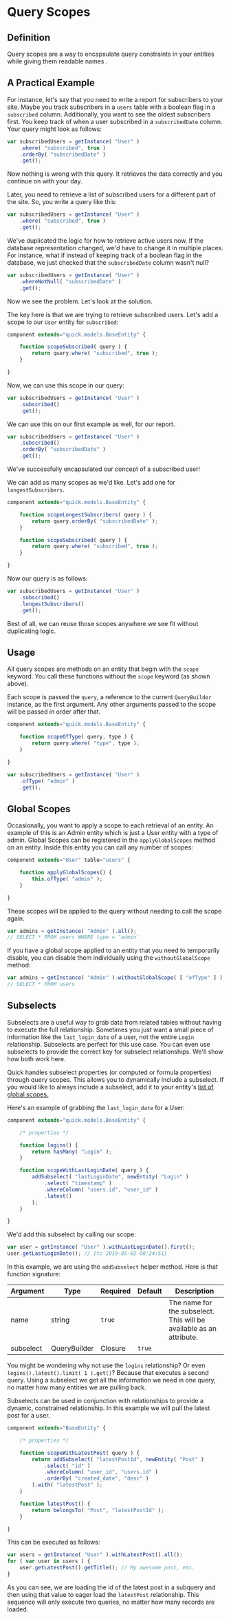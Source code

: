 # Query Scopes

## Definition

Query scopes are a way to encapsulate query constraints in your entities while giving them readable names .

## A Practical Example

For instance, let's say that you need to write a report for subscribers to your site. Maybe you track subscribers in a `users` table with a boolean flag in a `subscribed` column. Additionally, you want to see the oldest subscribers first. You keep track of when a user subscribed in a `subscribedDate` column. Your query might look as follows:

```javascript
var subscribedUsers = getInstance( "User" )
    .where( "subscribed", true )
    .orderBy( "subscribedDate" )
    .get();
```

Now nothing is wrong with this query. It retrieves the data correctly and you continue on with your day.

Later, you need to retrieve a list of subscribed users for a different part of the site. So, you write a query like this:

```javascript
var subscribedUsers = getInstance( "User" )
    .where( "subscribed", true )
    .get();
```

We've duplicated the logic for how to retrieve active users now. If the database representation changed, we'd have to change it in multiple places. For instance, what if instead of keeping track of a boolean flag in the database, we just checked that the `subscribedDate` column wasn't null?

```javascript
var subscribedUsers = getInstance( "User" )
    .whereNotNull( "subscribedDate" )
    .get();
```

Now we see the problem. Let's look at the solution.

The key here is that we are trying to retrieve subscribed users. Let's add a scope to our `User` entity for `subscribed`:

```javascript
component extends="quick.models.BaseEntity" {

    function scopeSubscribed( query ) {
        return query.where( "subscribed", true );
    }

}
```

Now, we can use this scope in our query:

```javascript
var subscribedUsers = getInstance( "User" )
    .subscribed()
    .get();
```

We can use this on our first example as well, for our report.

```javascript
var subscribedUsers = getInstance( "User" )
    .subscribed()
    .orderBy( "subscribedDate" )
    .get();
```

We've successfully encapsulated our concept of a subscribed user!

We can add as many scopes as we'd like. Let's add one for `longestSubscribers`.

```javascript
component extends="quick.models.BaseEntity" {

    function scopeLongestSubscribers( query ) {
        return query.orderBy( "subscribedDate" );
    }

    function scopeSubscribed( query ) {
        return query.where( "subscribed", true );
    }

}
```

Now our query is as follows:

```javascript
var subscribedUsers = getInstance( "User" )
    .subscribed()
    .longestSubscribers()
    .get();
```

Best of all, we can reuse those scopes anywhere we see fit without duplicating logic.

## Usage

All query scopes are methods on an entity that begin with the `scope` keyword. You call these functions without the `scope` keyword \(as shown above\).

Each scope is passed the `query`, a reference to the current `QueryBuilder` instance, as the first argument. Any other arguments passed to the scope will be passed in order after that.

```javascript
component extends="quick.models.BaseEntity" {

    function scopeOfType( query, type ) {
        return query.where( "type", type );
    }

}
```

```javascript
var subscribedUsers = getInstance( "User" )
    .ofType( "admin" )
    .get();
```

## Global Scopes

Occasionally, you want to apply a scope to each retrieval of an entity.  An example
of this is an Admin entity which is just a User entity with a type of admin.
Global Scopes can be registered in the `applyGlobalScopes` method on an entity.
Inside this entity you can call any number of scopes:

```js
component extends="User" table="users" {

    function applyGlobalScopes() {
        this.ofType( "admin" );
    }

}
```

These scopes will be applied to the query without needing to call the scope again.

```js
var admins = getInstance( "Admin" ).all();
// SELECT * FROM users WHERE type = 'admin'
```

If you have a global scope applied to an entity that you need to temporarily disable,
you can disable them individually using the `withoutGlobalScope` method:

```js
var admins = getInstance( "Admin" ).withoutGlobalScope( [ "ofType" ] ).all();
// SELECT * FROM users
```

## Subselects

Subselects are a useful way to grab data from related tables without having to
execute the full relationship.  Sometimes you just want a small piece of information
like the `last_login_date` of a user, not the entire `Login` relationship.  Subselects
are perfect for this use case.  You can even use subselects to provide the correct key
for subselect relationships.  We'll show how both work here.

Quick handles subselect properties (or computed or formula properties) through query scopes.
This allows you to dynamically include a subselect. If you would like to always include
a subselect, add it to your entity's [list of global scopes.](getting-started/query-scopes.md#global-scopes)

Here's an example of grabbing the `last_login_date` for a User:

```js
component extends="quick.models.BaseEntity" {

    /* properties */

    function logins() {
        return hasMany( "Login" );
    }

    function scopeWithLastLoginDate( query ) {
        addSubselect( "lastLoginDate", newEntity( "Login" )
            .select( "timestamp" )
            .whereColumn( "users.id", "user_id" )
            .latest()
        );
    }

}
```

We'd add this subselect by calling our scope:

```js
var user = getInstance( "User" ).withLastLoginDate().first();
user.getLastLoginDate(); // {ts 2019-05-02 08:24:51}
```

In this example, we are using the `addSubselect` helper method.  Here is that function signature:

| Argument | Type | Required | Default | Description |
| --- | --- | --- | --- | --- |
| name | string | `true` |  | The name for the subselect. This will be available as an attribute. |
| subselect | QueryBuilder | Closure | `true` |  | Either a QueryBuilder object or a closure can be provided.  If a closure is provided it will be passed a query object as its only parameter.  The resulting query object will be used to computed the subselect. |


You might be wondering why not use the `logins` relationship?  Or even `logins().latest().limit( 1 ).get()`?
Because that executes a second query. Using a subselect we get all the information we need in one query,
no matter how many entities we are pulling back.

Subselects can be used in conjunction with relationships to provide a dynamic, constrained relationship.
In this example we will pull the latest post for a user.

```js
component extends="BaseEntity" {

    /* properties */

    function scopeWithLatestPost( query ) {
        return addSubselect( "latestPostId", newEntity( "Post" )
            .select( "id" )
            .whereColumn( "user_id", "users.id" )
            .orderBy( "created_date", "desc" )
        ).with( "latestPost" );
    }

    function latestPost() {
        return belongsTo( "Post", "latestPostId" );
    }

}
```

This can be executed as follows:

```js
var users = getInstance( "User" ).withLatestPost().all();
for ( var user in users ) {
    user.getLatestPost().getTitle(); // My awesome post, etc.
}
```

As you can see, we are loading the id of the latest post in a subquery
and then using that value to eager load the `latestPost` relationship.
This sequence will only execute two queries, no matter how many records
are loaded.
